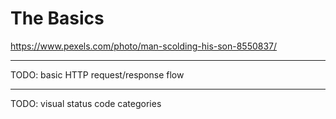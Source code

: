<!-- .slide: data-background="img/background/teen-not-listening.jpg" data-background-color="black" data-background-opacity="0.4" -->

# The Basics <!-- .element class="stroke" -->

<https://www.pexels.com/photo/man-scolding-his-son-8550837/> <!-- .element: class="attribution" -->

---

TODO: basic HTTP request/response flow

---

TODO: visual status code categories